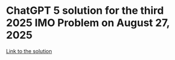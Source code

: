# ChatGPT 5 solution for the third 2025 IMO Problem on August 27, 2025

[Link to the solution](https://chatgpt.com/share/68ae31ff-93ec-8013-8ae7-576854051797)

